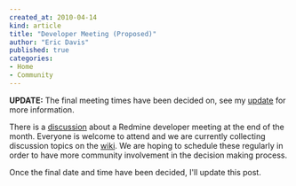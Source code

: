 ```yaml
---
created_at: 2010-04-14
kind: article
title: "Developer Meeting (Proposed)"
author: "Eric Davis"
published: true
categories:
- Home
- Community
---
```


**UPDATE:** The final meeting times have been decided on, see my [update](http://redmineblog.com/articles/developer-meeting-2010-04-30/) for more information.


There is a [discussion][] about a Redmine developer meeting at the end of the month.  Everyone is welcome to attend and we are currently collecting discussion topics on the [wiki][].  We are hoping to schedule these regularly in order to have more community involvement in the decision making process.

Once the final date and time have been decided, I'll update this post.

[discussion]: http://www.redmine.org/boards/1/topics/12826
[wiki]: http://www.redmine.org/wiki/redmine/DevMeetings
